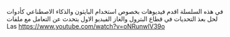 في هذه السلسلة اقدم فيديوهات بخصوص استخدام البايثون والذكاء الاصطناعي كأدوات لحل بعذ التحديات في قطاع البترول والغاز
الفيديو الاول يتحدث عن التعامل مع ملفات Las
https://www.youtube.com/watch?v=oNRunwlV39o

